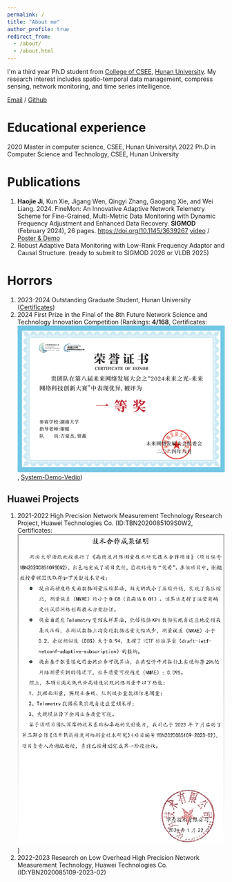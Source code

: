```yaml
---
permalink: /
title: "About me"
author_profile: true
redirect_from: 
  - /about/
  - /about.html
---
```


I'm a third year Ph.D student from [College of CSEE](https://csee.hnu.edu.cn/), [Hunan University](https://www.hnu.edu.cn/). My research interest includes spatio-temporal data management, compress sensing, network monitoring, and time series intelligence.

[Email](mailto:jihaojie@hnu.edu.cn) / [Github](https://github.com/haojieji)

Educational experience
======
2020 Master in computer science, CSEE, Hunan University\\
2022 Ph.D in Computer Science and Technology, CSEE, Hunan University

Publications
======
1. **Haojie Ji**, Kun Xie, Jigang Wen, Qingyi Zhang, Gaogang Xie, and Wei Liang. 2024. FineMon: An Innovative Adaptive Network Telemetry Scheme for Fine-Grained, Multi-Metric Data Monitoring with Dynamic Frequency Adjustment and Enhanced Data Recovery. **SIGMOD** (February 2024), 26 pages. https://doi.org/10.1145/3639267 [video](https://dl.acm.org/doi/10.1145/3639267) / [Poster & Demo](https://github.com/haojieji/FineMon)
2. Robust Adaptive Data Monitoring with Low-Rank Frequency Adaptor and Causal Structure. (ready to submit to SIGMOD 2026 or VLDB 2025)

   
Horrors
======
1. 2023-2024 Outstanding Graduate Student, Hunan University ([Certificates](https://csee.hnu.edu.cn/info/1062/13358.htm))
2. 2024 First Prize in the Final of the 8th Future Network Science and Technology Innovation Competition (Rankings: **4/168**, Certificates: ![Certificates](https://github.com/haojieji/cv/blob/master/images/prizes.png), [System-Demo-Vedio](https://github.com/haojieji/cv/blob/master/images/demo.mp4))

Huawei Projects
------
1. 2021-2022 High Precision Network Measurement Technology Research Project, Huawei Technologies Co. (ID:TBN2020085109S0W2, Certificates: ![Certificates](../images/projects.png))
2. 2022-2023 Research on Low Overhead High Precision Network Measurement Technology, Huawei Technologies Co. (ID:YBN2020085109-2023-02)


